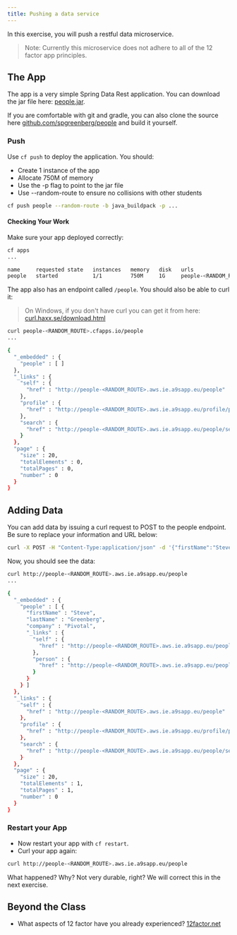 ```yaml
---
title: Pushing a data service
---
```


In this exercise, you will push a restful data microservice.

> Note: Currently this microservice does not adhere to all of the 12 factor app principles.

## The App

The app is a very simple Spring Data Rest application. You can download the jar file here: <a href="/resources/people.jar" target="_blank">people.jar</a>.

If you are comfortable with git and gradle, you can also clone the source here <a href="https://github.com/spgreenberg/people" target="_blank">github.com/spgreenberg/people</a> and build it yourself.


### Push

Use `cf push` to deploy the application.  You should:

* Create 1 instance of the app
* Allocate 750M of memory
* Use the -p flag to point to the jar file
* Use --random-route to ensure no collisions with other students

```sh
cf push people --random-route -b java_buildpack -p ...
```

#### Checking Your Work

Make sure your app deployed correctly:

```sh
cf apps
...

name     requested state   instances   memory   disk   urls
people   started           1/1         750M     1G     people-<RANDOM_ROUTE>.aws.ie.a9sapp.eu
```

The app also has an endpoint called `/people`.  You should also be able to curl it:

> On Windows, if you don't have curl you can get it from here: <a href="https://curl.haxx.se/download.html" target="_blank">curl.haxx.se/download.html</a>

```sh
curl people-<RANDOM_ROUTE>.cfapps.io/people
...

{
  "_embedded" : {
    "people" : [ ]
  },
  "_links" : {
    "self" : {
      "href" : "http://people-<RANDOM_ROUTE>.aws.ie.a9sapp.eu/people"
    },
    "profile" : {
      "href" : "http://people-<RANDOM_ROUTE>.aws.ie.a9sapp.eu/profile/people"
    },
    "search" : {
      "href" : "http://people-<RANDOM_ROUTE>.aws.ie.a9sapp.eu/people/search"
    }
  },
  "page" : {
    "size" : 20,
    "totalElements" : 0,
    "totalPages" : 0,
    "number" : 0
  }
}
```

## Adding Data

You can add data by issuing a curl request to POST to the people endpoint.  Be sure to replace your information and URL below:

```sh
curl -X POST -H "Content-Type:application/json" -d '{"firstName":"Steve", "lastName":"Greenberg", "company":"Pivotal"}' http://people-<RANDOM_ROUTE>.aws.ie.a9sapp.eu/people
```

Now, you should see the data:

```sh
curl http://people-<RANDOM_ROUTE>.aws.ie.a9sapp.eu/people
...

{
  "_embedded" : {
    "people" : [ {
      "firstName" : "Steve",
      "lastName" : "Greenberg",
      "company" : "Pivotal",
      "_links" : {
        "self" : {
          "href" : "http://people-<RANDOM_ROUTE>.aws.ie.a9sapp.eu/people/1"
        },
        "person" : {
          "href" : "http://people-<RANDOM_ROUTE>.aws.ie.a9sapp.eu/people/1"
        }
      }
    } ]
  },
  "_links" : {
    "self" : {
      "href" : "http://people-<RANDOM_ROUTE>.aws.ie.a9sapp.eu/people"
    },
    "profile" : {
      "href" : "http://people-<RANDOM_ROUTE>.aws.ie.a9sapp.eu/profile/people"
    },
    "search" : {
      "href" : "http://people-<RANDOM_ROUTE>.aws.ie.a9sapp.eu/people/search"
    }
  },
  "page" : {
    "size" : 20,
    "totalElements" : 1,
    "totalPages" : 1,
    "number" : 0
  }
}
```

### Restart your App

* Now restart your app with `cf restart`.
* Curl your app again:

```sh
curl http://people-<RANDOM_ROUTE>.aws.ie.a9sapp.eu/people
```

What happened?  Why?  Not very durable, right?  We will correct this in the next exercise.


## Beyond the Class

* What aspects of 12 factor have you already experienced?  <a href="http://12factor.net" target="_blank">12factor.net</a>
